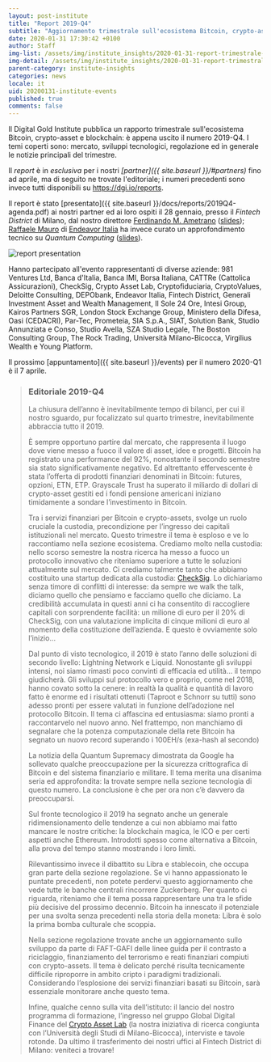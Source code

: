 ```yaml
---
layout: post-institute
title: "Report 2019-Q4"
subtitle: "Aggiornamento trimestrale sull'ecosistema Bitcoin, crypto-asset e blockchain"
date: 2020-01-31 17:30:42 +0100
author: Staff
img-list: /assets/img/institute_insights/2020-01-31-report-trimestrale-thumb.jpg
img-detail: /assets/img/institute_insights/2020-01-31-report-trimestrale.jpg
parent-category: institute-insights
categories: news
locale: it
uid: 20200131-institute-events
published: true
comments: false
---
```

Il Digital Gold Institute pubblica un rapporto trimestrale
sull'ecosistema Bitcoin, crypto-asset e blockchain:
è appena uscito il numero 2019-Q4.
I temi coperti sono: mercato, sviluppi tecnologici,
regolazione ed in generale le notizie principali del trimestre.

Il _report_ è in *esclusiva* per i nostri
_[partner]({{ site.baseurl }}/#partners)_
fino ad aprile,
ma di seguito ne trovate l'editoriale;
i numeri precedenti sono invece tutti
disponibili su <https://dgi.io/reports>.

Il report è stato
[presentato]({{ site.baseurl }}/docs/reports/2019Q4-agenda.pdf)
ai nostri partner ed ai loro ospiti
il 28 gennaio,
presso il *Fintech District* di Milano,
dal nostro direttore [Ferdinando M. Ametrano](http://www.ametrano.net)
([slides]({{site.baseurl}}/docs/reports/2019Q4-presentation.pdf));
[Raffaele Mauro](https://www.linkedin.com/in/raffaelemauro)
di [Endeavor Italia](https://endeavoritaly.org)
ha invece curato un approfondimento tecnico su _Quantum Computing_
([slides]({{site.baseurl}}/docs/reports/2019Q4-quantumcumputing.pdf)).

![report presentation](https://dgi.io/img/posts/2020-01-31-report-trimestrale-presentazione.jpg)

Hanno partecipato all'evento rappresentanti di diverse aziende:
981 Ventures Ltd,
Banca d'Italia,
Banca IMI,
Borsa Italiana,
CATTRe (Cattolica Assicurazioni),
CheckSig,
Crypto Asset Lab,
Cryptofiduciaria,
CryptoValues,
Deloitte Consulting,
DEPObank,
Endeavor Italia,
Fintech District,
Generali Investment Asset and Wealth Management,
Il Sole 24 Ore,
Intesi Group,
Kairos Partners SGR,
London Stock Exchange Group,
Ministero della Difesa,
Oasi (CEDACRI),
Par-Tec,
Prometeia,
SIA S.p.A.,
SIAT,
Solution Bank,
Studio Annunziata e Conso,
Studio Avella,
SZA Studio Legale,
The Boston Consulting Group,
The Rock Trading,
Università Milano-Bicocca,
Virgilius Wealth e
Young Platform.

Il prossimo [appuntamento]({{ site.baseurl }}/events) per il numero 2020-Q1 è il 7 aprile.

> ### Editoriale 2019-Q4
>
>La chiusura dell’anno è inevitabilmente tempo di bilanci, per cui il nostro sguardo, pur focalizzato sul quarto trimestre, inevitabilmente abbraccia tutto il 2019.
>
>È sempre opportuno partire dal mercato, che rappresenta il luogo dove viene messo a fuoco il valore di asset, idee e progetti. Bitcoin ha registrato una performance del 92%, nonostante il secondo semestre sia stato significativamente negativo. Ed altrettanto effervescente è stata l’offerta di prodotti finanziari denominati in Bitcoin: futures, opzioni, ETN, ETP. Grayscale Trust ha superato il miliardo di dollari di crypto-asset gestiti ed i fondi pensione americani iniziano timidamente a sondare l’investimento in Bitcoin.
>
>Tra i servizi finanziari per Bitcoin e crypto-assets, svolge un ruolo cruciale la custodia, precondizione per l’ingresso dei capitali istituzionali nel mercato. Questo trimestre il tema è esploso e ve lo raccontiamo nella sezione ecosistema. Crediamo molto nella custodia: nello scorso semestre la nostra ricerca ha messo a fuoco un protocollo innovativo che riteniamo superiore a tutte le soluzioni attualmente sul mercato. Ci crediamo talmente tanto che abbiamo costituito una startup dedicata alla custodia: [CheckSig](https://checksig.io). Lo dichiariamo senza timore di conflitti di interesse: da sempre we walk the talk, diciamo quello che pensiamo e facciamo quello che diciamo. La credibilità accumulata in questi anni ci ha consentito di raccogliere capitali con sorprendente facilità: un milione di euro per il 20% di CheckSig, con una valutazione implicita di cinque milioni di euro al momento della costituzione dell’azienda. E questo è ovviamente solo l’inizio…
>
>Dal punto di visto tecnologico, il 2019 è stato l’anno delle soluzioni di secondo livello: Lightning Network e Liquid. Nonostante gli sviluppi intensi, noi siamo rimasti poco convinti di efficacia ed utilità… il tempo giudicherà. Gli sviluppi sul protocollo vero e proprio, come nel 2018, hanno covato sotto la cenere: in realtà la qualità e quantità di lavoro fatto è enorme ed i risultati ottenuti (Taproot e Schnorr su tutti) sono adesso pronti per essere valutati in funzione dell’adozione nel protocollo Bitcoin. Il tema ci affascina ed entusiasma: siamo pronti a raccontarvelo nel nuovo anno. Nel frattempo, non manchiamo di segnalare che la potenza computazionale della rete Bitcoin ha segnato un nuovo record superando i 100EH/s (exa-hash al secondo)
>
>La notizia della Quantum Supremacy dimostrata da Google ha sollevato qualche preoccupazione per la sicurezza crittografica di Bitcoin e del sistema finanziario e militare. Il tema merita una disanima seria ed approfondita: la trovate sempre nella sezione tecnologia di questo numero. La conclusione è che per ora non c’è davvero da preoccuparsi.
>
>Sul fronte tecnologico il 2019 ha segnato anche un generale ridimensionamento delle tendenze a cui non abbiamo mai fatto mancare le nostre critiche: la blockchain magica, le ICO e per certi aspetti anche Ethereum. Introdotti spesso come alternativa a Bitcoin, alla prova del tempo stanno mostrando i loro limiti.
>
>Rilevantissimo invece il dibattito su Libra e stablecoin, che occupa gran parte della sezione regolazione. Se vi hanno appassionato le puntate precedenti, non potete perdervi questo aggiornamento che vede tutte le banche centrali rincorrere Zuckerberg. Per quanto ci riguarda, riteniamo che il tema possa rappresentare una tra le sfide più decisive del prossimo decennio. Bitcoin ha innescato il potenziale per una svolta senza precedenti nella storia della moneta: Libra è solo la prima bomba culturale che scoppia.
>
>Nella sezione regolazione trovate anche un aggiornamento sullo sviluppo da parte di FAFT-GAFI delle linee guida per il contrasto a riciclaggio, finanziamento del terrorismo e reati finanziari compiuti con crypto-assets. Il tema è delicato perché risulta tecnicamente difficile riproporre in ambito cripto i paradigmi tradizionali. Considerando l’esplosione dei servizi finanziari basati su Bitcoin, sarà essenziale monitorare anche questo tema.
>
>Infine, qualche cenno sulla vita dell’istituto: il lancio del nostro programma di formazione, l’ingresso nel gruppo Global Digital Finance del [Crypto Asset Lab](https://cryptoassetlab.diseade.unimib.it) (la nostra iniziativa di ricerca congiunta con l’Università degli Studi di Milano-Bicocca), interviste e tavole rotonde. Da ultimo il trasferimento dei nostri uffici al Fintech District di Milano: veniteci a trovare!

